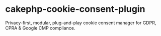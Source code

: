 # cakephp-cookie-consent-plugin
Privacy-first, modular, plug-and-play cookie consent manager for GDPR, CPRA &amp; Google CMP compliance.
